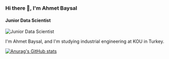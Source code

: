 ### Hi there 👋, I'm Ahmet Baysal
#### Junior Data Scientist
![Junior Data Scientist](https://as2.ftcdn.net/jpg/02/15/05/53/500_F_215055316_vSnVCkTCT7vjTygbSD42GpFzyHRB5Glr.jpg)

I'm Ahmet Baysal, and I'm studying industrial engineering at KOU in Turkey.

<!--
**ahmetbaysal/ahmetbaysal** is a ✨ _special_ ✨ repository because its `README.md` (this file) appears on your GitHub profile.

Here are some ideas to get you started:

- 🔭 I’m currently working on ...
- 🌱 I’m currently learning ...
- 👯 I’m looking to collaborate on ...
- 🤔 I’m looking for help with ...
- 💬 Ask me about ...
- 📫 How to reach me: ...
- 😄 Pronouns: ...
- ⚡ Fun fact: ...
-->

[![Anurag's GitHub stats](https://github-readme-stats.vercel.app/api?username=ahmetbaysal)](https://github.com/anuraghazra/github-readme-stats)
